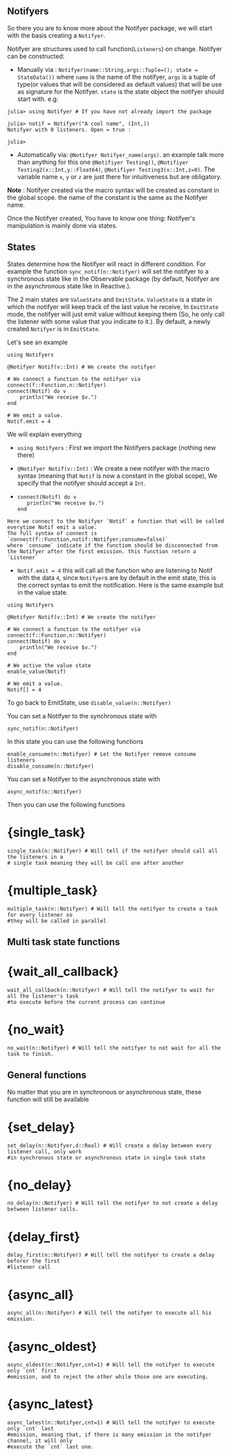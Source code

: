 ## Notifyers ##

So there you are to know more about the Notifyer package, we will start with the basis
creating a `Notifyer`.

Notifyer are structures used to call function(`Listeners`) on change.
Notifyer can be constructed:

   * Manually via : 
   `Notifyer(name::String,args::Tuple=(); state = StateData())` where `name` is the name of the notifyer, `args` is a tuple of type(or values that will be considered as default values) that will be use as signature for the Notifyer. `state` is the state object the notifyer should start with.
   e.g:

```julia-repl
julia> using Notifyer # If you have not already import the package

julia> notif = Notifyer("A cool name", (Int,))
Notifyer with 0 listeners. Open = true :

julia>
```

   * Automatically via:
   `@Notifyer Notifyer_name(args)`. an example talk more than anything for this one
   `@Notifiyer Testing()`, `@Notifiyer Testing2(x::Int,y::Float64)`, 
   `@Notifiyer Testing3(x::Int,z=0)`. The variable name `x`, `y` or `z` are just there for intuitiveness but are obligatory.

   **Note** :
   		Notifyer created via the macro syntax will be created as constant in the global scope. the name of the constant is the same as the Notifyer name.

Once the Notifyer created, You have to know one thing: Notifyer's manipulation is mainly done via states.

## States

States determine how the Notifyer will react in different condition.
For example the function `sync_notif(n::Notifyer)` will set the notifyer to a synchronous state like in the Observable package (by default, Notifyer are in the asynchronous state like in Reactive.). 

The 2 main states are `ValueState` and `EmitState`. `ValueState` is a state in which the notifyer will keep track of the last value he receive, In `EmitState` mode, the notifyer will just emit value without keeping them (So, he only call the listener with some value that you indicate to it.). By default, a newly created `Notifyer` is in `EmitState`.

Let's see an example

```
using Notifyers

@Notifyer Notif(v::Int) # We create the notifyer

# We connect a function to the notifyer via connect(f::Function,n::Notifyer)
connect(Notif) do v
	println("We receive $v.")
end

# We emit a value.
Notif.emit = 4
```

We will explain everything
   * `using Notifyers` : First we import the Notifyers package (nothing new there)

   * `@Notifyer Notif(v::Int)` : We create a new notifyer with the macro syntax (meaning that `Notif` is now a constant in the global scope), We specify that the notifyer should accept a `Int`.

   * ```
   	 connect(Notif) do v
		println("We receive $v.")
	 end
	 ```

	Here we connect to the Notifyer `Notif` a function that will be called everytime Notif emit a value.
	The full syntax of connect is `connect(f::Function,notif::Notifyer;consume=false)`
	where `consume` indicate if the functiom should be disconnected from the Notifyer after the first emission. this function return a `Listener`

   * `Notif.emit = 4` this will call all the function who are listening to Notif with the data `4`, since `Notifyer`s are by default in the emit state, this is the correct syntax to emit the notification. Here is the same example but in the value state.

```
using Notifyers

@Notifyer Notif(v::Int) # We create the notifyer

# We connect a function to the notifyer via connect(f::Function,n::Notifyer)
connect(Notif) do v
	println("We receive $v.")
end

# We active the value state
enable_value(Notif)

# We emit a value.
Notif[] = 4
```

To go back to EmitState, use `disable_value(n::Notifyer)`

You can set a Notifyer to the synchronous state with
```
sync_notif(n::Notifyer)
```
In this state you can use the following functions
```
enable_consume(n::Notifyer) # Let the Notifyer remove consume listeners
disable_consume(n::Notifyer)
```

You can set a Notifyer to the asynchronous state with
```
async_notif(n::Notifyer)
```
Then you can use the following functions

# {single_task}
```
single_task(n::Notifyer) # Will tell if the notifyer should call all the listeners in a
# single task meaning they will be call one after another
```

# {multiple_task}
```
multiple_task(n::Notifyer) # Will tell the notifyer to create a task for every listener so
#they will be called in parallel
```

## Multi task state functions

# {wait_all_callback}
```
wait_all_callback(n::Notifyer) # Will tell the notifyer to wait for all the listener's task
#to execute before the current process can continue

```

# {no_wait}
```
no_wait(n::Notifyer) # Will tell the notifyer to not wait for all the task to finish.
```

## General functions

No matter that you are in synchronous or asynchronous state, these function will still be available

# {set_delay}
```
set_delay(n::Notifyer,d::Real) # Will create a delay between every listener call, only work
#in synchronous state or asynchronous state in single task state
```

# {no_delay}
```
no_delay(n::Notifyer) # Will tell the notifyer to not create a delay between listener calls.
```

# {delay_first}
```
delay_first(n::Notifyer) # Will tell the notifyer to create a delay beforer the first
#listener call
```

# {async_all}
```
async_all(n::Notifyer) # Will tell the notifyer to execute all his emission.
```

# {async_oldest}
```
async_oldest(n::Notifyer,cnt=1) # Will tell the notifyer to execute only `cnt` first
#emission, and to reject the other while those one are executing.
```

# {async_latest}
```
async_latest(n::Notifyer,cnt=1) # Will tell the notifyer to execute only `cnt` last
#emission, meaning that, if there is many emission in the notifyer channel, it will only
#execute the `cnt` last one.
```
